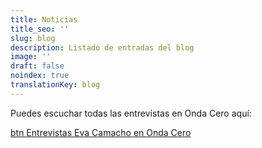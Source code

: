 ```yaml
---
title: Noticias
title_seo: ''
slug: blog
description: Listado de entradas del blog
image: ''
draft: false
noindex: true
translationKey: blog
---
```

Puedes escuchar todas las entrevistas en Onda Cero aquí:

[btn Entrevistas Eva Camacho en Onda Cero](https://www.ondacero.es/temas/eva_camacho-1)